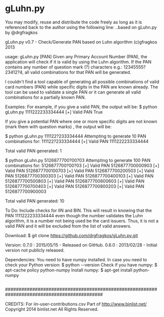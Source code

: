 # gLuhn.py

You may modify, reuse and distribute the code freely as long as it is referenced back
to the author using the following line: ..based on gLuhn.py by @drgfragkos

gLuhn.py v0.7 - Check/Generate PAN based on Luhn algorithm (c)gfragkos 2013  

usage: gLuhn.py [PAN]
Given any Primary Account Number (PAN), the application will check if it is valid by using
the Luhn algorithm. If the PAN contains any number of question mark (?) characters 
e.g.: 12345555?23412?4, all valid combinations for that PAN will be generated.

I couldn't find a tool capable of generating all possible combinations of valid card 
numbers (PAN) while specific digits in the PAN are known already. The tool can be used 
to validate a single PAN or it can generate all valid combinations for a partially 
known PAN. 


Examples:
For example, if you give a valid PAN, the output will be: 
$ python gLuhn.py 1111222233334444
[+] Valid PAN  True

If you give a potential PAN where one or more specific digits are not known (mark them 
with question marks) , the output will be:

$ python gLuhn.py 111122?233334444
Attempting to generate 10 PAN combinations for: 111122?233334444
[+] Valid PAN  1111222233334444

Total valid PAN generated: 1

$ python gLuhn.py 5126877700?00?03
Attempting to generate 100 PAN combinations for: 5126877700?00?03
[+] Valid PAN  5126877700000903
[+] Valid PAN  5126877700100703
[+] Valid PAN  5126877700200503
[+] Valid PAN  5126877700300303
[+] Valid PAN  5126877700400103
[+] Valid PAN  5126877700500803
[+] Valid PAN  5126877700600603
[+] Valid PAN  5126877700700403
[+] Valid PAN  5126877700800203
[+] Valid PAN  5126877700900003

Total valid PAN generated: 10


To Do:
Include checks for IIN and BIN. This will result in knowing that the PAN 1111222233334444 
even though the number validates the Luhn algorithm, it is a number not being used be the card
issuers. Thus, it is not a valid PAN and it will be excluded from the list of valid answers.


Download:
$ git clone https://github.com/drgfragkos/gLuhn.py.git


Version:
0.7.0 : 2015/05/15 - Released on GitHub. 
0.6.0 : 2013/02/28 - Initial version not publicly released.


Dependencies:
You need to have numpy installed.
In case you need to check your Python version: $ python --version
Check if you have numpy: $ apt-cache policy python-numpy
Install numpy: $ apt-get install python-numpy


##                                                                                        ##
##                                                                                        ##
############################################################################################

CREDITS:
For iin-user-contributions.csv
Part of http://www.binlist.net/ Copyright 2014 binlist.net All Rights Reserved.

